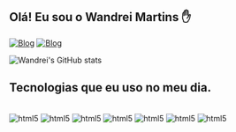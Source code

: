 ## Olá! Eu sou o Wandrei Martins ✋
[![Blog](https://img.shields.io/badge/LinkedIn-0077B5?style=for-the-badge&logo=linkedin&logoColor=white)](https://www.linkedin.com/in/wandrei-martins-do-nascimento/)
[![Blog](https://img.shields.io/badge/WhatsApp-25D366?style=for-the-badge&logo=whatsapp&logoColor=white)](https://api.whatsapp.com/send?phone=5511964244030)

![Wandrei's GitHub stats](https://github-readme-stats.vercel.app/api?username=wandreimartins&show_icons=true&theme=dracula)

## Tecnologias que eu uso no meu dia.
<div style='display: inline_block' ><br/>
    <img alt='html5' src="https://img.shields.io/badge/HTML5-E34F26?style=for-the-badge&logo=html5&logoColor=white">
    <img alt='html5' src="https://img.shields.io/badge/CSS3-1572B6?style=for-the-badge&logo=css3&logoColor=white">
    <img alt='html5' src="https://img.shields.io/badge/JavaScript-F7DF1E?style=for-the-badge&logo=javascript&logoColor=black">
    <img alt='html5' src="https://img.shields.io/badge/React-20232A?style=for-the-badge&logo=react&logoColor=61DAFB">
    <img alt='html5' src="https://img.shields.io/badge/TypeScript-007ACC?style=for-the-badge&logo=typescript&logoColor=white">
    <img alt='html5' src="https://img.shields.io/badge/Node.js-43853D?style=for-the-badge&logo=node.js&logoColor=white">
    <img alt='html5' src="https://img.shields.io/badge/MySQL-005C84?style=for-the-badge&logo=mysql&logoColor=white">

</div>


